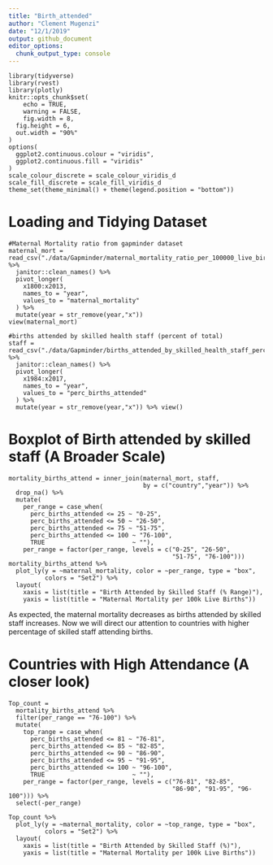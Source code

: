 ```yaml
---
title: "Birth_attended"
author: "Clement Mugenzi"
date: "12/1/2019"
output: github_document
editor_options: 
  chunk_output_type: console
---
```


```{r setup, include = FALSE}
library(tidyverse)
library(rvest)
library(plotly)
knitr::opts_chunk$set(
	echo = TRUE,
	warning = FALSE,
	fig.width = 8, 
  fig.height = 6,
  out.width = "90%"
)
options(
  ggplot2.continuous.colour = "viridis",
  ggplot2.continuous.fill = "viridis"
)
scale_colour_discrete = scale_colour_viridis_d
scale_fill_discrete = scale_fill_viridis_d
theme_set(theme_minimal() + theme(legend.position = "bottom"))
```

# Loading and Tidying Dataset

```{r, message=FALSE}
#Maternal Mortality ratio from gapminder dataset
maternal_mort = read_csv("./data/Gapminder/maternal_mortality_ratio_per_100000_live_births.csv") %>% 
  janitor::clean_names() %>% 
  pivot_longer(
    x1800:x2013,
    names_to = "year",
    values_to = "maternal_mortality"
  ) %>% 
  mutate(year = str_remove(year,"x"))
view(maternal_mort)
```



```{r}
#births attended by skilled health staff (percent of total)
staff = read_csv("./data/Gapminder/births_attended_by_skilled_health_staff_percent_of_total.csv")  %>% 
  janitor::clean_names() %>% 
  pivot_longer(
    x1984:x2017,
    names_to = "year",
    values_to = "perc_births_attended"
  ) %>% 
  mutate(year = str_remove(year,"x")) %>% view()
```

# Boxplot of Birth attended by skilled staff (A Broader Scale)

```{r explore_matmort_birthsattended}
mortality_births_attend = inner_join(maternal_mort, staff, 
                                     by = c("country","year")) %>% 
  drop_na() %>%
  mutate(
    per_range = case_when(
      perc_births_attended <= 25 ~ "0-25",
      perc_births_attended <= 50 ~ "26-50",
      perc_births_attended <= 75 ~ "51-75",
      perc_births_attended <= 100 ~ "76-100",
      TRUE                        ~ ""),
    per_range = factor(per_range, levels = c("0-25", "26-50", 
                                             "51-75", "76-100")))
mortality_births_attend %>% 
  plot_ly(y = ~maternal_mortality, color = ~per_range, type = "box",
          colors = "Set2") %>% 
  layout(
    xaxis = list(title = "Birth Attended by Skilled Staff (% Range)"),
    yaxis = list(title = "Maternal Mortality per 100k Live Births"))
```

As expected, the maternal mortality decreases as births attended by skilled staff increases. Now we will direct our attention to countries with higher percentage of skilled staff attending births. 

# Countries with High Attendance (A closer look)

```{r}
Top_count =
  mortality_births_attend %>% 
  filter(per_range == "76-100") %>%
  mutate(
    top_range = case_when(
      perc_births_attended <= 81 ~ "76-81",
      perc_births_attended <= 85 ~ "82-85",
      perc_births_attended <= 90 ~ "86-90",
      perc_births_attended <= 95 ~ "91-95",
      perc_births_attended <= 100 ~ "96-100",
      TRUE                        ~ ""),
    per_range = factor(per_range, levels = c("76-81", "82-85", 
                                             "86-90", "91-95", "96-100"))) %>% 
  select(-per_range)

Top_count %>%
  plot_ly(y = ~maternal_mortality, color = ~top_range, type = "box",
          colors = "Set2") %>% 
  layout(
    xaxis = list(title = "Birth Attended by Skilled Staff (%)"),
    yaxis = list(title = "Maternal Mortality per 100k Live Births"))
```






